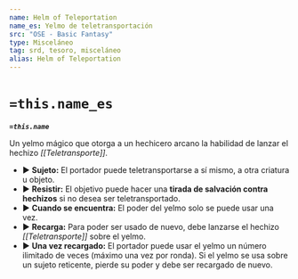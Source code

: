 ```yaml
---
name: Helm of Teleportation
name_es: Yelmo de teletransportación
src: "OSE - Basic Fantasy"
type: Misceláneo
tag: srd, tesoro, misceláneo
alias: Helm of Teleportation
---
```

# `=this.name_es` 

**_`=this.name`_**

Un yelmo mágico que otorga a un hechicero arcano la habilidad de lanzar el hechizo _[[Teletransporte]]_. 
- ▶ **Sujeto:** El portador puede teletransportarse a sí mismo, a otra criatura u objeto. 
- ▶ **Resistir:** El objetivo puede hacer una **tirada de salvación contra hechizos** si no desea ser teletransportado. 
- ▶ **Cuando se encuentra:** El poder del yelmo solo se puede usar una vez. 
- ▶ **Recarga:** Para poder ser usado de nuevo, debe lanzarse el hechizo _[[Teletransporte]]_ sobre el yelmo. 
- ▶ **Una vez recargado:** El portador puede usar el yelmo un número ilimitado de veces (máximo una vez por ronda). Si el yelmo se usa sobre un sujeto reticente, pierde su poder y debe ser recargado de nuevo.

